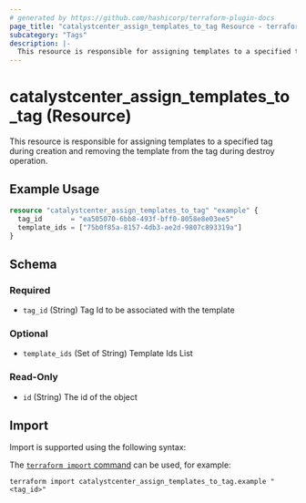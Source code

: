 ```yaml
---
# generated by https://github.com/hashicorp/terraform-plugin-docs
page_title: "catalystcenter_assign_templates_to_tag Resource - terraform-provider-catalystcenter"
subcategory: "Tags"
description: |-
  This resource is responsible for assigning templates to a specified tag during creation and removing the template from the tag during destroy operation.
---
```


# catalystcenter_assign_templates_to_tag (Resource)

This resource is responsible for assigning templates to a specified tag during creation and removing the template from the tag during destroy operation.

## Example Usage

```terraform
resource "catalystcenter_assign_templates_to_tag" "example" {
  tag_id       = "ea505070-6bb8-493f-bff0-8058e8e03ee5"
  template_ids = ["75b0f85a-8157-4db3-ae2d-9807c893319a"]
}
```

<!-- schema generated by tfplugindocs -->
## Schema

### Required

- `tag_id` (String) Tag Id to be associated with the template

### Optional

- `template_ids` (Set of String) Template Ids List

### Read-Only

- `id` (String) The id of the object

## Import

Import is supported using the following syntax:

The [`terraform import` command](https://developer.hashicorp.com/terraform/cli/commands/import) can be used, for example:

```shell
terraform import catalystcenter_assign_templates_to_tag.example "<tag_id>"
```
